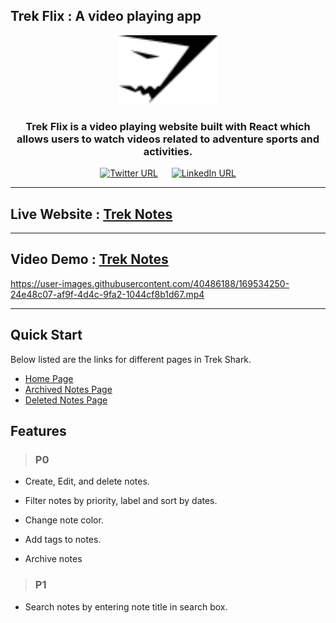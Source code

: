 ## Trek Flix : A video playing app 

<div align="center">
  <img alt="trekshark_logo" src="./src/assets/images/logo/logo.svg" height="110px" width="160px" />
  <h3>Trek Flix is a video playing website built with React which allows users to watch videos related to adventure sports and activities.</h3>

[![Twitter URL](https://img.shields.io/twitter/url/https/twitter.com/abhi__tanwar.svg?style=social&label=Follow%20%40abhi__tanwar)](https://twitter.com/abhi__tanwar)
&emsp;
[![LinkedIn URL](https://img.shields.io/badge/LinkedIn-0077B5?style=social&logo=linkedin&logoColor=blue&label=Follow%20%40abhishek)](https://www.linkedin.com/in/abhishek-tanwar-954a6b169/)

</div>

---

## Live Website : [Trek Notes](https://treknotes.netlify.app/)

---

## Video Demo : [Trek Notes](https://treknotes.netlify.app/)

https://user-images.githubusercontent.com/40486188/169534250-24e48c07-af9f-4d4c-9fa2-1044cf8b1d67.mp4

---

## Quick Start

Below listed are the links for different pages in Trek Shark.

- [Home Page](https://treknotes.netlify.app/)
- [Archived Notes Page](https://treknotes.netlify.app/archived-notes)
- [Deleted Notes Page](https://treknotes.netlify.app/deleted-notes)

## Features

>### P0
- Create, Edit, and delete notes.


- Filter notes by priority, label and sort by dates.

- Change note color.

- Add tags to notes.

- Archive notes

>### P1

- Search notes by entering note title in search box.
